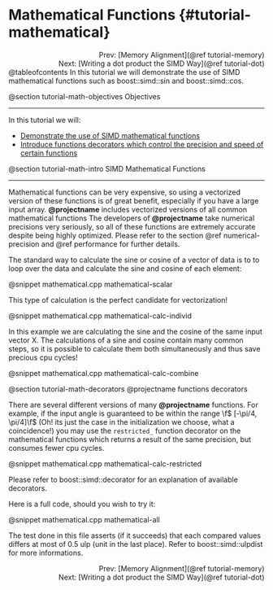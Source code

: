 Mathematical Functions {#tutorial-mathematical}
=========

<div style="text-align: right;" markdown="1">Prev: [Memory Alignment](@ref tutorial-memory)</div>
<div style="text-align: right;" markdown="1">Next: [Writing a dot product the SIMD Way](@ref tutorial-dot)</div>
@tableofcontents
In this tutorial we will demonstrate the use of SIMD mathematical functions
such as boost::simd::sin and boost::simd::cos.

@section tutorial-math-objectives Objectives

-------------------------------------

In this tutorial we will:
- [Demonstrate the use of SIMD mathematical functions](#tutorial-math-intro)
- [Introduce functions decorators which control the precision and speed of certain functions](#tutorial-math-decorators)

@section tutorial-math-intro SIMD Mathematical Functions

-------------------------------------

Mathematical functions can be very expensive, so using a vectorized version of
these functions is of great benefit, especially if you have a large input array.
**@projectname**  includes vectorized versions of all common mathematical functions
The developers of **@projectname** take numerical precisions very seriously, so all of these
functions are extremely accurate despite being highly optimized. Please refer to the section
@ref numerical-precision and @ref performance for further details.

The standard way to calculate the sine or cosine of a vector of data is to to loop over the data
and calculate the sine and cosine of each element:

@snippet mathematical.cpp mathematical-scalar

This type of calculation is the perfect candidate for vectorization!

@snippet mathematical.cpp mathematical-calc-individ

In this example we are calculating the sine and the cosine of the same input vector X. The calculations
of a sine and cosine contain many common steps, so it is possible to calculate them both simultaneously
and thus save precious cpu cycles!

@snippet mathematical.cpp mathematical-calc-combine

@section tutorial-math-decorators @projectname functions decorators

There are several different versions of many **@projectname** functions. For
example, if the input angle is guaranteed to be within the range
\f$ [-\pi/4, \pi/4]\f$ (Oh! its just the case in the initialization we choose, what a coincidence!)
you may use the `restricted_` function decorator on the mathematical functions
which returns a result of the same precision, but consumes fewer cpu cycles.

@snippet mathematical.cpp mathematical-calc-restricted

Please refer to boost::simd::decorator for an explanation of available decorators.

Here is a full code, should you wish to try it:

@snippet mathematical.cpp mathematical-all

The test done in this file asserts (if it succeeds) that each compared values differs
at most of 0.5 ulp (unit in the last place). Refer to boost::simd::ulpdist for more informations.

<div style="text-align: right;" markdown="1">Prev: [Memory Alignment](@ref tutorial-memory)</div>
<div style="text-align: right;" markdown="1">Next: [Writing a dot product the SIMD Way](@ref tutorial-dot)</div>
